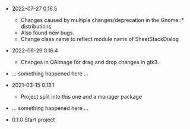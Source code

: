 * 2022-07-27 0.16.5
  * Changes caused by multiple changes/deprecation in the Gnome::* distributions
  * Also found new bugs.
  * Change class name to reflect module name of SheetStackDialog

* 2022-06-29 0.16.4
  * Changes in QAImage for drag and drop changes in gtk3.

* … something happened here …

* 2021-03-15 0.13.1
  * Project split into this one and a manager package

* … something happened here …

* 0.1.0 Start project
